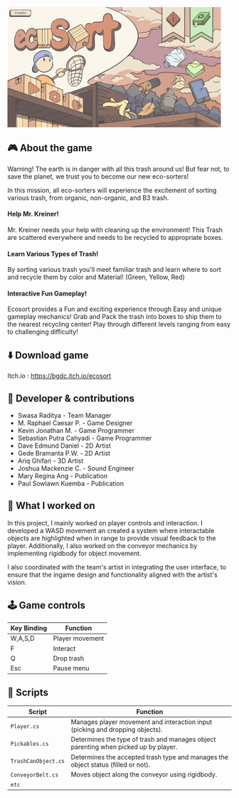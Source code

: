 ![image](../src/Ecosort/Ecosort_img.png)
## 🎮 About the game

Warning! The earth is in danger with all this trash around us! But fear not, to save the planet, we trust you to become our new eco-sorters!

In this mission, all eco-sorters will experience the excitement of sorting various trash, from organic, non-organic, and B3 trash.

#### Help Mr. Kreiner! 

Mr. Kreiner needs your help with cleaning up the environment! This Trash are scattered everywhere and needs to be recycled to appropriate boxes. 

#### Learn Various Types of Trash! 

By sorting various trash you'll meet familiar trash and learn where to sort and recycle them by color and Material! (Green, Yellow, Red)

#### Interactive Fun Gameplay! 

Ecosort provides a Fun and exciting experience through Easy and unique gameplay mechanics! Grab and Pack the trash into boxes to ship them to the nearest recycling center! Play through different levels ranging from easy to challenging difficulty!

## ⬇️ Download game
Itch.io : https://bgdc.itch.io/ecosort

## 👤 Developer & contributions
- Swasa Raditya	- Team Manager
- M. Raphael Caesar P. - Game Designer
- Kevin Jonathan M.	- Game Programmer
- Sebastian Putra Cahyadi - Game Programmer
- Dave Edmund Daniel - 2D Artist
- Gede Bramanta P.W. - 2D Artist
- Ariq Ghifari - 3D Artist
- Joshua Mackenzie C. - Sound Engineer
- Mary Regina Ang - Publication
- Paul Sowlawn Kuemba - Publication

## 💼 What I worked on
In this project, I mainly worked on player controls and interaction. I developed a WASD movement an created a system where interactable objects are highlighted when in range to provide visual feedback to the player. Additionally, I also worked on the conveyor mechanics by implementing rigidbody for object movement.

I also coordinated with the team's artist in integrating the user interface, to ensure that the ingame design and functionality aligned with the artist's vision.

## 🕹️ Game controls

| Key Binding       | Function          |
| ----------------- | ----------------- |
| W,A,S,D           | Player movement   |
| F                 | Interact          |
| Q                 | Drop trash        |
| Esc               | Pause menu        |

## 📜 Scripts

| Script       | Function                                                  |
| ------------------- | ------------------------------------------------------------ |
| `Player.cs` | Manages player movement and interaction input (picking and dropping objects). |
| `Pickables.cs`  | Determines the type of trash and manages object parenting when picked up by player. |
| `TrashCanObject.cs`  | Determines the accepted trash type and manages the object status (filled or not). |
| `ConveyorBelt.cs`  | Moves object along the conveyor using rigidbody. |
| `etc`  | |